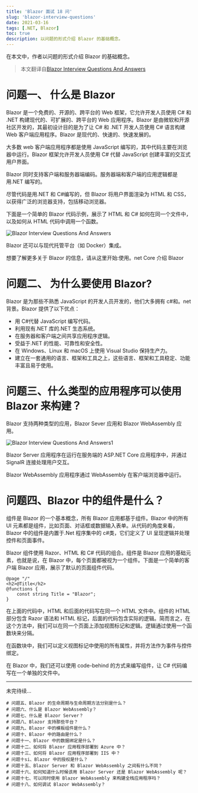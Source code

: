 ```yaml
---
title: 'Blazor 面试 18 问'
slug: 'blazor-interview-questions'
date: 2021-03-16
tags: [.NET, Blazor]
toc: true
description: 以问题的形式介绍 Blazor 的基础概念。
---
```


在本文中，作者以问题的形式介绍 Blazor 的基础概念。

<!--more-->

> 本文翻译自[Blazor Interview Questions And Answers
> ](https://www.c-sharpcorner.com/article/introduction-to-blazor-with-net-core/)

# 问题一、 什么是 Blazor

Blazor 是一个免费的、开源的、跨平台的 Web 框架，它允许开发人员使用 C# 和 .NET 构建现代的、可扩展的、跨平台的 Web 应用程序。Blazor 是由微软和开源社区开发的，其最初设计目的是为了让 C# 和 .NET 开发人员使用 C# 语言构建 Web 客户端应用程序。Blazor 是现代的、快速的、快速发展的。

大多数 web 客户端应用程序都是使用 JavaScript 编写的，其中代码主要在浏览器中运行。Blazor 框架允许开发人员使用 C# 代替 JavaScript 创建丰富的交互式用户界面。

Blazor 同时支持客户端和服务器端编码。服务器端和客户端的应用逻辑都是用.NET 编写的。

尽管代码是用.NET 和 C#编写的，但 Blazor 将用户界面渲染为 HTML 和 CSS，以获得广泛的浏览器支持，包括移动浏览器。

下面是一个简单的 Blazor 代码示例，展示了 HTML 和 C# 如何在同一个文件中，以及如何从 HTML 代码中调用一个函数。

![Blazor Interview Questions And Answers](/photos/blazor-interview-questions/photo-1.jpg)

Blazor 还可以与现代托管平台（如 Docker）集成。

想要了解更多关于 Blazor 的信息，请从这里开始:使用。net Core 介绍 Blazor

# 问题二、 为什么要使用 Blazor?

Blazor 是为那些不熟悉 JavaScript 的开发人员开发的，他们大多拥有 c#和。net 背景。Blazor 提供了以下优点：

- 用 C#代替 JavaScript 编写代码。
- 利用现有.NET 库的.NET 生态系统。
- 在服务器和客户端之间共享应用程序逻辑。
- 受益于.NET 的性能、可靠性和安全性。
- 在 Windows、Linux 和 macOS 上使用 Visual Studio 保持生产力。
- 建立在一套通用的语言、框架和工具之上，这些语言、框架和工具稳定、功能丰富且易于使用。

# 问题三、什么类型的应用程序可以使用 Blazor 来构建？

Blazor 支持两种类型的应用，Blazor Sever 应用和 Blazor WebAssembly 应用。

![Blazor Interview Questions And Answers1](/photos/blazor-interview-questions/photo-2.jpg)

Blazor Server 应用程序在运行在服务端的 ASP.NET Core 应用程序中，并通过 SignalR 连接处理用户交互。

Blazor WebAssembly 应用程序通过 WebAssembly 在客户端浏览器中运行。

# 问题四、Blazor 中的组件是什么？

组件是 Blazor 的一个基本概念，所有 Blazor 应用都基于组件。Blazor 中的所有 UI 元素都是组件，比如页面、对话框或数据输入表单。从代码的角度来看，Blazor 中的组件是内置于.Net 程序集中的 c#类，它们定义了 UI 呈现逻辑并处理控件和页面事件。

Blazor 组件使用 Razor、HTML 和 C# 代码的组合。组件是 Blazor 应用的基础元素，也就是说，在 Blazor 中，每个页面都被视为一个组件。下面是一个简单的客户端 Blazor 应用，展示了默认的页面组件代码。

```
@page "/"
<h2>@Title</h2>
@functions {
    const string Title = "Blazor";
}
```

在上面的代码中，HTML 和后面的代码写在同一个 HTML 文件中。组件的 HTML 部分包含 Razor 语法和 HTML 标记，后面的代码包含实际的逻辑。简而言之，在这个方法中，我们可以在同一个页面上添加视图标记和逻辑。逻辑通过使用一个函数块来分隔。

在函数块中，我们可以定义视图标记中使用的所有属性，并将方法作为事件与控件绑定。

在 Blazor 中，我们还可以使用 code-behind 的方式来编写组件，让 C# 代码编写在一个单独的文件中。

---

未完待续...

```
# 问题五、Blazor 的生命周期与生命周期方法分别是什么？
# 问题六、什么是 Blazor WebAssembly？
# 问题七、什么是 Blazor Server？
# 问题八、Blazor 支持那些平台？
# 问题九、Blazor 中的模板组件是什么？
# 问题十、Blazor 中的路由是什么？
# 问题十一、Blazor 中的数据绑定是什么？
# 问题十二、如何将 Blazor 应用程序部署到 Azure 中？
# 问题十三、如何将 Blazor 应用程序部署到 IIS 中？
# 问题十si、Blazor 中的授权是什么？
# 问题十五、Blazor Server 和 Blazor WebAssembly 之间有什么不同？
# 问题十六、如何知道什么时候该用 Blazor Server 还是 Blazor WebAssembly 呢？
# 问题十七、可以同时使用 Blazor WebAssembly 来构建全栈应用程序吗？
# 问题十八、如何调试 Blazor WebAssembly？
```
